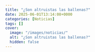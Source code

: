 ```yaml
---
title: "¿Son altruistas las ballenas?"
date: 2025-06-01T13:14:08+0000
categories: [Noticias]
tags: []
cover:
  image: "/images/noticias/"
  alt: "¿Son altruistas las ballenas?"
  hidden: false
---
```



